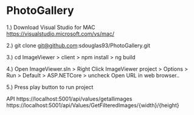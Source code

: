 # PhotoGallery

1.) Download Visual Studio for MAC
https://visualstudio.microsoft.com/vs/mac/

2.) git clone git@github.com:sdouglas93/PhotoGallery.git

3.) cd ImageViewer > client > npm install > ng build

4.) Open ImageViewer.sln > Right Click ImageViewer project > Options > Run > Default > ASP.NETCore > uncheck Open URL in web browser..

5.) Press play button to run project

API
https://localhost:5001/api/values/getallimages
https://localhost:5001/api/Values/GetFilteredImages/{width}/{height}
